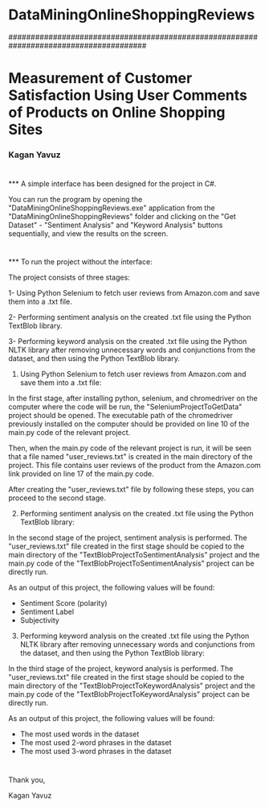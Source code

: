 # DataMiningOnlineShoppingReviews
#######################################################################################
# Measurement of Customer Satisfaction Using User Comments of Products on Online Shopping Sites
### Kagan Yavuz
#

***	A simple interface has been designed for the project in C#.

You can run the program by opening the "DataMiningOnlineShoppingReviews.exe" application from the "DataMiningOnlineShoppingReviews" folder and clicking on the "Get Dataset" - "Sentiment Analysis" and "Keyword Analysis" buttons sequentially, and view the results on the screen.
#
***	To run the project without the interface:

The project consists of three stages:

1- Using Python Selenium to fetch user reviews from Amazon.com and save them into a .txt file.

2- Performing sentiment analysis on the created .txt file using the Python TextBlob library.

3- Performing keyword analysis on the created .txt file using the Python NLTK library after removing
unnecessary words and conjunctions from the dataset, and then using the Python TextBlob library.

1) Using Python Selenium to fetch user reviews from Amazon.com and save them into a .txt file:

In the first stage, after installing python, selenium, and chromedriver on the computer where the code will be run, the "SeleniumProjectToGetData" project should be opened. The executable path of the chromedriver previously installed on the computer should be provided on line 10 of the main.py code of the relevant project.

Then, when the main.py code of the relevant project is run, it will be seen that a file named "user_reviews.txt" is created in the main directory of the project. This file contains user reviews of the product from the Amazon.com link provided on line 17 of the main.py code. 

After creating the "user_reviews.txt" file by following these steps, you can proceed to the second stage.

2) Performing sentiment analysis on the created .txt file using the Python TextBlob library:

In the second stage of the project, sentiment analysis is performed. The "user_reviews.txt" file created in the first stage should be copied to the main directory of the "TextBlobProjectToSentimentAnalysis" project and the main.py code of the "TextBlobProjectToSentimentAnalysis" project can be directly run. 

As an output of this project, the following values will be found:
- Sentiment Score (polarity)
- Sentiment Label
- Subjectivity

3) Performing keyword analysis on the created .txt file using the Python NLTK library after removing unnecessary words and conjunctions from the dataset, and then using the Python TextBlob library:

In the third stage of the project, keyword analysis is performed. The "user_reviews.txt" file created in the first stage should be copied to the main directory of the "TextBlobProjectToKeywordAnalysis" project and the main.py code of the "TextBlobProjectToKeywordAnalysis" project can be directly run.
	
As an output of this project, the following values will be found:
- The most used words in the dataset
- The most used 2-word phrases in the dataset
- The most used 3-word phrases in the dataset
#
Thank you,

Kagan Yavuz
